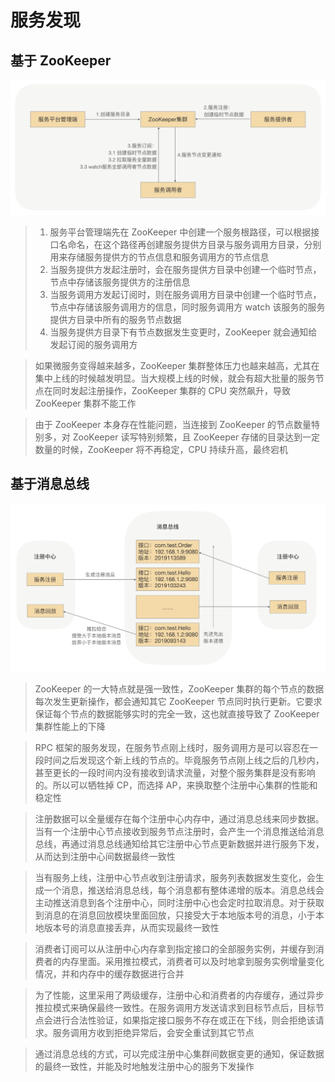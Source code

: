 # 服务发现

## 基于 ZooKeeper

![](media/16606643981839/16606644112025.jpg)

> 1. 服务平台管理端先在 ZooKeeper 中创建一个服务根路径，可以根据接口名命名，在这个路径再创建服务提供方目录与服务调用方目录，分别用来存储服务提供方的节点信息和服务调用方的节点信息
> 2. 当服务提供方发起注册时，会在服务提供方目录中创建一个临时节点，节点中存储该服务提供方的注册信息
> 3. 当服务调用方发起订阅时，则在服务调用方目录中创建一个临时节点，节点中存储该服务调用方的信息，同时服务调用方 watch 该服务的服务提供方目录中所有的服务节点数据
> 4. 当服务提供方目录下有节点数据发生变更时，ZooKeeper 就会通知给发起订阅的服务调用方

> 如果微服务变得越来越多，ZooKeeper 集群整体压力也越来越高，尤其在集中上线的时候越发明显。当大规模上线的时候，就会有超大批量的服务节点在同时发起注册操作，ZooKeeper 集群的 CPU 突然飙升，导致 ZooKeeper 集群不能工作

> 由于 ZooKeeper 本身存在性能问题，当连接到 ZooKeeper 的节点数量特别多，对 ZooKeeper 读写特别频繁，且 ZooKeeper 存储的目录达到一定数量的时候，ZooKeeper 将不再稳定，CPU 持续升高，最终宕机

## 基于消息总线

![](media/16606643981839/16606644352632.jpg)

> ZooKeeper 的一大特点就是强一致性，ZooKeeper 集群的每个节点的数据每次发生更新操作，都会通知其它 ZooKeeper 节点同时执行更新。它要求保证每个节点的数据能够实时的完全一致，这也就直接导致了 ZooKeeper 集群性能上的下降

> RPC 框架的服务发现，在服务节点刚上线时，服务调用方是可以容忍在一段时间之后发现这个新上线的节点的。毕竟服务节点刚上线之后的几秒内，甚至更长的一段时间内没有接收到请求流量，对整个服务集群是没有影响的。所以可以牺牲掉 CP，而选择 AP，来换取整个注册中心集群的性能和稳定性

> 注册数据可以全量缓存在每个注册中心内存中，通过消息总线来同步数据。当有一个注册中心节点接收到服务节点注册时，会产生一个消息推送给消息总线，再通过消息总线通知给其它注册中心节点更新数据并进行服务下发，从而达到注册中心间数据最终一致性

> 当有服务上线，注册中心节点收到注册请求，服务列表数据发生变化，会生成一个消息，推送给消息总线，每个消息都有整体递增的版本。消息总线会主动推送消息到各个注册中心，同时注册中心也会定时拉取消息。对于获取到消息的在消息回放模块里面回放，只接受大于本地版本号的消息，小于本地版本号的消息直接丢弃，从而实现最终一致性

> 消费者订阅可以从注册中心内存拿到指定接口的全部服务实例，并缓存到消费者的内存里面。采用推拉模式，消费者可以及时地拿到服务实例增量变化情况，并和内存中的缓存数据进行合并

> 为了性能，这里采用了两级缓存，注册中心和消费者的内存缓存，通过异步推拉模式来确保最终一致性。在服务调用方发送请求到目标节点后，目标节点会进行合法性验证，如果指定接口服务不存在或正在下线，则会拒绝该请求。服务调用方收到拒绝异常后，会安全重试到其它节点

> 通过消息总线的方式，可以完成注册中心集群间数据变更的通知，保证数据的最终一致性，并能及时地触发注册中心的服务下发操作